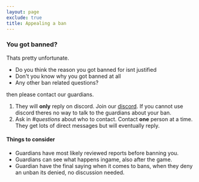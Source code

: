 ```yaml
---
layout: page
exclude: true
title: Appealing a ban
---
```


### You got banned?

Thats pretty unfortunate. 

+ Do you think the reason you got banned for isnt justified
+ Don't you know why you got banned at all
+ Any other ban related questions?

then please contact our guardians.

1. They will **only** reply on discord. Join our [discord](https://discord.gg/wwo). If you cannot use discord theres no way to talk to the guardians about your ban.
2. Ask in _#questions_ about who to contact. Contact **one** person at a time. They get lots of direct messages but will eventually reply.

#### Things to consider

+ Guardians have most likely reviewed reports before banning you.
+ Guardians can see what happens ingame, also after the game.
+ Guardian have the final saying when it comes to bans, when they deny an unban its denied, no discussion needed.
